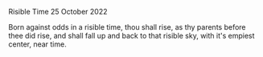 Risible Time
25 October 2022

Born against odds in a risible time,
thou shall rise, as thy parents
before thee did rise, and shall fall
up and back to that risible sky,
with it's empiest center, near time.